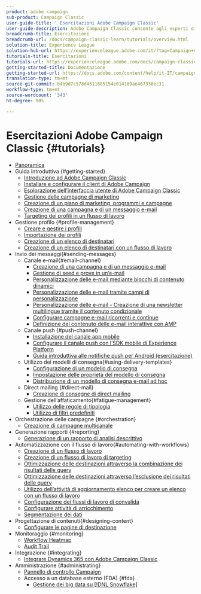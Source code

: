```yaml
---
product: adobe campaign
sub-product: Campaign Classic
user-guide-title: ' Esercitazioni Adobe Campaign Classic'
user-guide-description: Adobe Campaign Classic consente agli esperti di marketing di progettare esperienze cliente cross-channel e fornisce un ambiente per l’orchestrazione visiva delle campagne, la gestione delle interazioni in tempo reale e l’esecuzione cross-channel.
breadcrumb-title: Esercitazioni
breadcrumb-url: /docs/campaign-classic-learn/tutorials/overview.html
solution-title: Experience League
solution-hub-url: https://experienceleague.adobe.com/it/?tag=Campaign+Classic&tag=Campaign+Classic#recommended/solutions/campaign
tutorials-title: Esercitazioni
tutorials-url: https://experienceleague.adobe.com/docs/campaign-classic-learn/tutorials/overview.html
getting-started-title: Documentazione
getting-started-url: https://docs.adobe.com/content/help/it-IT/campaign-classic/using/getting-started/starting-with-adobe-campaign/about-adobe-campaign-classic.html
translation-type: tm+mt
source-git-commit: b4b9d7c578d4511605154e014189ae467330ec31
workflow-type: tm+mt
source-wordcount: '343'
ht-degree: 90%

---
```



#  Esercitazioni Adobe Campaign Classic {#tutorials}

+ [Panoramica](/help/overview.md)
+ Guida introduttiva {#getting-started}
   + [Introduzione ad Adobe Campaign Classic](/help/getting-started/introduction-to-adobe-campaign-classic.md)
   + [Installare e configurare il client di Adobe Campaign](/help/getting-started/install-and-setup-the-adobe-campaign-client.md)
   + [Esplorazione dell’interfaccia utente di Adobe Campaign Classic](/help/getting-started/exploring-the-adobe-campaign-classic-user-interface.md)
   + [Gestione delle campagne di marketing](/help/getting-started/managing-marketing-campaigns.md)
   + [Creazione di un piano di marketing, programmi e campagne](/help/getting-started/creating-a-marketing-plan-programs-and-campaigns.md)
   + [Creazione di una campagna e di un messaggio e-mail](https://experienceleague.adobe.com/docs/campaign-classic-learn/tutorials/sending-messages/email-channel/creating-a-campaign-and-an-email.html)
   + [Targeting dei profili in un flusso di lavoro](/help/getting-started/targeting-profiles-in-a-workflow.md)
+ Gestione profilo {#profile-management}
   + [Creare e gestire i profili](/help/profile-management/create-and-manage-profiles.md)
   + [Importazione dei profili](/help/data-management/importing-profiles.md)
   + [Creazione di un elenco di destinatari](/help/profile-management/creating-a-list-of-recipients.md)
   + [Creazione di un elenco di destinatari con un flusso di lavoro](/help/profile-management/creating-a-list-of-recipients-with-a-workflow.md)
+ Invio dei messaggi{#sending-messages}
   + Canale e-mail{#email-channel}
      + [Creazione di una campagna e di un messaggio e-mail](/help/getting-started/creating-a-campaign-and-an-email.md)
      + [Gestione di seed e prove in un’e-mail](/help/sending-messages/managing-seed-and-proofs.md)
      + [Personalizzazione delle e-mail mediante blocchi di contenuto dinamici](/help/sending-messages/email-channel/personalization-with-dynamic-content-blocks.md)
      + [Personalizzazione delle e-mail tramite campi di personalizzazione](/help/sending-messages/email-channel/personalizing-emails-using-personalization-fields.md)
      + [Personalizzazione delle e-mail - Creazione di una newsletter multilingue tramite il contenuto condizionale](/help/sending-messages/email-channel/personalizing-emails-create-a-multi-lingual-newsletter-using-conditional-content.md)
      + [Configurare campagne e-mail ricorrenti e continue](/help/sending-messages/recurring-deliveries.md)
      + [Definizione del contenuto delle e-mail interattive con AMP](/help/sending-messages/email-channel/defining-interactive-email-content-with-amp.md)
   + Canale push {#push-channel}
      + [Installazione del canale app mobile](/help/sending-messages/mobile-channel/installing-the-mobile-app-channel.md)
      + [Configurare il canale push con l’SDK mobile di Experience Platform](/help/sending-messages/mobile-channel/configure-push-using-aep-mobile-sdk.md)
      + [Guida introduttiva alle notifiche push per Android (esercitazione)](https://experienceleague.adobe.com/docs/campaign-classic-learn/getting-started-with-push-notifications-for-android/introduction.html)
   + Utilizzo dei modelli di consegna{#using-delivery-templates}
      + [Configurazione di un modello di consegna](/help/sending-messages/using-delivery-templates/configuring-a-delivery-template.md)
      + [Impostazione delle proprietà del modello di consegna](/help/sending-messages/using-delivery-templates/setting-delivery-template-properties.md)
      + [Distribuzione di un modello di consegna e-mail ad hoc](/help/sending-messages/using-delivery-templates/deploying-ad-hoc-email-delivery-template.md)
   + Direct mailing {#direct-mail}
      + [Creazione di consegne di direct mailing](/help/sending-messages/direct-mail/creating-direct-mail-deliveries.md)
   + Gestione dell’affaticamento{#fatigue-management}
      + [Utilizzo delle regole di tipologia](/help/sending-messages/fatigue-management/typology-rules-for-fatigue-management.md)
      + [Utilizzo di filtri predefiniti](/help/sending-messages/fatigue-management/fatigue-management-using-filters.md)
+ Orchestrazione delle campagne {#orchestration}
   + [Creazione di campagne multicanale](/help/orchestrating-campaigns/multi-channel-campaigns.md)
+ Generazione rapporti {#reporting}
   + [Generazione di un rapporto di analisi descrittivo](/help/reporting/generating-a-descriptive-analysis-report.md)
+ Automatizzazione con il flusso di lavoro{#automating-with-workflows}
   + [Creazione di un flusso di lavoro](/help/automating-with-workflows/creating-a-workflow.md)
   + [Creazione di un flusso di lavoro di targeting](/help/automating-with-workflows/creating-a-targeting-workflow.md)
   + [Ottimizzazione delle destinazioni attraverso la combinazione dei risultati delle query](/help/automating-with-workflows/refining-targets-by-combining-query-results.md)
   + [Ottimizzazione delle destinazioni attraverso l’esclusione dei risultati delle query](/help/automating-with-workflows/refining-targets-by-excluding-query-results.md)
   + [Utilizzo dell’attività di aggiornamento elenco per creare un elenco con un flusso di lavoro](/help/automating-with-workflows/using-the-update-list-activity.md)
   + [Configurazione dei flussi di lavoro di convalida](/help/automating-with-workflows/validation-flow-configuration.md)
   + [Configurare attività di arricchimento](/help/automating-with-workflows/enrichment-activity.md)
   + [Segmentazione dei dati](/help/data-management/data-segmentation.md)
+ Progettazione di contenuti{#designing-content}
   + [Configurare le pagine di destinazione](/help/designing-content/configure-landingpages.md)
+ Monitoraggio {#monitoring}
   + [Workflow Heatmap](/help/monitoring-campaign-classic/workflow-heatmap.md)
   + [Audit Trail](/help/monitoring-campaign-classic/audit-trail.md)
+ Integrazione {#integrating}
   + [Integrare Dynamics 365 con Adobe Campaign Classic](/help/integrations/dynamics365-integration.md)
+ Amministrazione {#administrating}
   + [Pannello di controllo Campaign](https://experienceleague.adobe.com/docs/campaign-classic-learn/control-panel/control-panel-overview.html?lang=it)
   + Accesso a un database esterno (FDA) {#fda}
      + [Gestione dei big data su [!DNL Snowflake]](/help/administrating/snowflake/big-data-segmentation-on-snowflake.md)